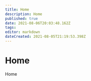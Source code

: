 ```yaml
---
title: Home
description: Home
published: true
date: 2021-08-06T20:03:48.162Z
tags: 
editor: markdown
dateCreated: 2021-08-05T21:19:53.398Z
---
```


# Home
Home